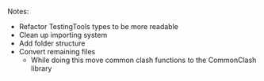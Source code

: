 Notes:
- Refactor TestingTools types to be more readable
- Clean up importing system
- Add folder structure
- Convert remaining files
  - While doing this move common clash functions to the CommonClash library
